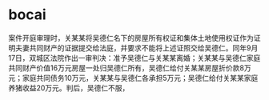 # bocai
案件开庭审理时，关某某将吴德仁名下的房屋所有权证和集体土地使用权证作为证明夫妻共同财产的证据提交给法庭，并要求不能将上述证照交给吴德仁。同年9月17日，双城区法院作出一审判决：准予吴德仁与关某某离婚；关某某与吴德仁家庭共同财产价值16万元房屋一处归吴德仁所有，吴德仁给付关某某房屋折价款8万元；家庭共同债务10万元，关某某与吴德仁各承担5万元；吴德仁给付关某某家庭养猪收益20万元。判后，吴德仁不服，

